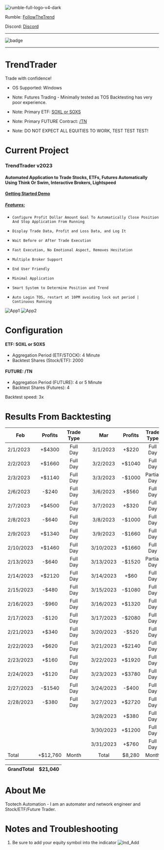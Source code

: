 ![rumble-full-logo-v4-dark](https://github.com/tootechautomation/TrendTrader/assets/50243547/4777a5c4-f796-4523-b665-1b06970cab18)

Rumble: <a href="https://rumble.com/user/FollowTheTrend" target="_Blank">FollowTheTrend</a>                  



Discord: <a href="https://discord.gg/24Ts7mZxnS">Discord</a>

***

![badge](https://github.com/tootechautomation/TrendTrader/assets/50243547/f75ab3ad-e56e-4cf2-8886-e548256608b6)

***


# TrendTrader

Trade with confidence!
- OS Supported: Windows

- Note: Futures Trading - Minimally tested as TOS Backtesting has very poor experience.
- Note: Primary ETF: <a href="https://www.direxion.com/product/daily-semiconductor-bull-bear-3x-etfs">SOXL or SOXS</a>
- Note: Primary FUTURE Contract: <a href="https://www.cmegroup.com/markets/interest-rates/us-treasury/ultra-10-year-us-treasury-note.contractSpecs.html">/TN</a>


- Note: DO NOT EXPECT ALL EQUITIES TO WORK, TEST TEST TEST!


# Current Project

### TrendTrader v2023
#### Automated Application to Trade Stocks, ETFs, Futures Automatically Using Think Or Swim, Interactive Brokers, Lightspeed

#### <a href="https://rumble.com/v2rqpss-trendtrader-automated-trading-demo.html">Getting Started Demo</a>

##### <a href="https://rumble.com/v2rnuq8-trendtrader-automatic-trading-features.html">Features:</a>
*     Configure Profit Dollar Amount Goal To Automatically Close Position And Stop Application From Running
*     Display Trade Data, Profit and Loss Data, and Log It
*     Wait Before or After Trade Execution
*     Fast Execution, No Emotional Aspect, Removes Hesitation
*     Multiple Broker Support
*     End User Friendly
*     Minimal Application
*     Smart System to Determine Position and Trend
*     Auto Login TOS, restart at 10PM avoiding lock out period | Continuous Running
     
![App1](https://github.com/tootechautomation/TrendTrader/assets/50243547/66e13cf1-1cd1-444a-87ac-609c40ee688d)
![App2](https://github.com/tootechautomation/TrendTrader/assets/50243547/932cd406-bed0-4c60-a204-1583f987dd8c)


# Configuration


#### ETF: SOXL or SOXS
 - Aggregation Period (ETF/STOCK): 4 Minute
 - Backtest Shares (Stock/ETF): 2000
#### FUTURE: /TN
 - Aggregation Period (FUTURE): 4 or 5 Minute
 - Backtest Shares (Futures): 4

Backtest speed: 3x



# Results From Backtesting


| Feb        | Profits | Trade Type   |   | Mar        | Profits | Trade Type   |   | Apr        | Profits | Trade Type   |   |
| ---------- |:-------:|:------------:|:-:|:----------:|:-------:|:------------:|:-:|:----------:|:-------:|:------------:| -:|
| 2/1/2023   | +$4300  |  Full Day    |   | 3/1/2023   | +$220   |  Full Day    |   | 4/3/2023   | $0      |  Full Day    |   |
| 2/2/2023   | +$1660  |  Full Day    |   | 3/2/2023   | +$1040  |  Full Day    |   | 4/4/2023   | $0      |  Full Day    |   |
| 2/3/2023   | +$1140  |  Full Day    |   | 3/3/2023   | -$1000  |  Partial Day |   | 4/5/2023   | $0      |  Full Day    |   |
| 2/6/2023   | -$240   |  Full Day    |   | 3/6/2023   | +$560   |  Full Day    |   | 4/6/2023   | $0      |  Full Day    |   |
| 2/7/2023   | +$4500  |  Full Day    |   | 3/7/2023   | +$320   |  Full Day    |   | 4/7/2023   | $0      |  Full Day    |   |
| 2/8/2023   | -$640   |  Full Day    |   | 3/8/2023   | -$1000  |  Full Day    |   | 4/10/2023  | $0      |  Full Day    |   |
| 2/9/2023   | +$1340  |  Full Day    |   | 3/9/2023   | -$1660  |  Full Day    |   | 4/11/2023  | $0      |  Full Day    |   |
| 2/10/2023  | +$1460  |  Full Day    |   | 3/10/2023  | +$1660  |  Full Day    |   | 4/12/2023  | $0      |  Full Day    |   |
| 2/13/2023  | -$640   |  Full Day    |   | 3/13/2023  | -$1520  |  Partial Day |   | 4/13/2023  | $0      |  Full Day    |   |
| 2/14/2023  | +$2120  |  Full Day    |   | 3/14/2023  | +$60    |  Full Day    |   | 4/14/2023  | $0      |  Full Day    |   |
| 2/15/2023  | -$480   |  Full Day    |   | 3/15/2023  | -$1080  |  Full Day    |   | 4/17/2023  | $0      |  Full Day    |   |
| 2/16/2023  | -$960   |  Full Day    |   | 3/16/2023  | +$1320  |  Full Day    |   | 4/18/2023  | $0      |  Full Day    |   |
| 2/17/2023  | -$120   |  Full Day    |   | 3/17/2023  | -$2080  |  Full Day    |   | 4/19/2023  | $0      |  Full Day    |   |
| 2/21/2023  | +$340   |  Full Day    |   | 3/20/2023  | -$520   |  Full Day    |   | 4/20/2023  | $0      |  Full Day    |   |
| 2/22/2023  | +$620   |  Full Day    |   | 3/21/2023  | +$2140  |  Full Day    |   | 4/21/2023  | $0      |  Full Day    |   |
| 2/23/2023  | +$160   |  Full Day    |   | 3/22/2023  | +$1920  |  Full Day    |   | 4/24/2023  | $0      |  Full Day    |   |
| 2/24/2023  | +$120   |  Full Day    |   | 3/23/2023  | +$3780  |  Full Day    |   | 4/25/2023  | $0      |  Full Day    |   |
| 2/27/2023  | -$1540  |  Full Day    |   | 3/24/2023  | -$400   |  Full Day    |   | 4/26/2023  | $0      |  Full Day    |   |
| 2/28/2023  | -$380   |  Full Day    |   | 3/27/2023  | +$2720  |  Full Day    |   | 4/27/2023  | $0      |  Full Day    |   |
|            |         |              |   | 3/28/2023  | +$380   |  Full Day    |   | 4/28/2023  | $0      |  Full Day    |   |
|            |         |              |   | 3/30/2023  | +$1200  |  Full Day    |   |            |         |              |   |
|            |         |              |   | 3/31/2023  | +$760   |  Full Day    |   |            |         |              |   |
| Total      | +$12,760|  Month       |   | Total      | $8,280  |  Month       |   | Total      | $0      |  Month       |   |

| GrandTotal | $21,040 | 
| ---------- |:-------:|

 
# About Me
 Tootech Automation - I am an automater and network engineer and Stock/ETF/Future Trader.
 
 
 
 
 
 
 # Notes and Troubleshooting
 
 1. Be sure to add your equity symbol into the indicator
![Ind_Add](https://github.com/tootechautomation/TrendTrader/assets/50243547/d46e09b5-d600-43ac-b7ab-3352e9b0e96b)

 

